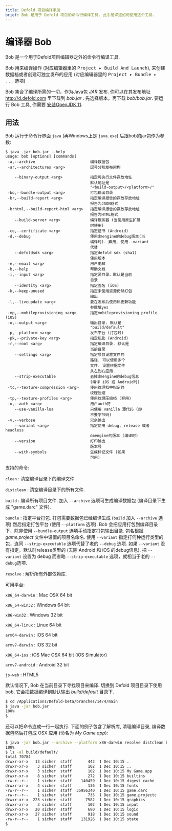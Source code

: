 ```yaml
---
title: Defold 项目编译手册
brief: Bob 是用于 Defold 项目的命令行编译工具. 此手册详述如何使用这个工具.
---
```


# 编译器 Bob

Bob 是一个用于Defold项目编辑器之外的命令行编译工具.

Bob 用来编译操作 (对应编辑器里的 <kbd>Project ▸ Build And Launch</kbd>), 来创建数据档或者创建可独立发布的应用 (对应编辑器里的 <kbd>Project ▸ Bundle ▸ ...</kbd> 选项)

Bob 集合了编译所需的一切，作为Java包 _JAR_ 发布. 你可以在其发布地址 http://d.defold.com 里下载到 *bob.jar* . 先选择版本，再下载 *bob/bob.jar*. 要运行 Bob 工具, 你需要 [安装OpenJDK 11](https://openjdk.java.net/projects/jdk/11/).

## 用法

Bob 运行于命令行界面 `java` (再Windows上是 `java.exe`) 后跟bob的jar包作为参数:

```text
$ java -jar bob.jar --help
usage: bob [options] [commands]
 -a,--archive                        编译数据包
 -ar,--architectures <arg>           逗号分割发布架构
                                     
    --binary-output <arg>            指定可执行文件存放地址
                                     默认地址是
                                     "<build-output>/<platform>/"
 -bo,--bundle-output <arg>           打包输出目录
 -br,--build-report <arg>            指定编译报告的存放存放地址
                                     报告为JSON格式
 -brhtml,--build-report-html <arg>   指定编译报告的存放存放地址
                                     报告为HTML格式
    --build-server <arg>             编译服务器 (当使用原生扩展
                                     时使用)
 -ce,--certificate <arg>             指定证书 (Android)
 -d,--debug                          使用dmengine的debug版本(当
                                     编译时). 弃用, 使用--variant
                                     代替
    --defoldsdk <arg>                指定defold sdk (sha1)
                                     使用版本
 -e,--email <arg>                    用户电邮
 -h,--help                           帮助文档
 -i,--input <arg>                    指定源目录，默认是当前
                                     目录
    --identity <arg>                 指定签名 (iOS)
 -k,--keep-unused                    指定未使用资源仍然打包
                                     输出
 -l,--liveupdate <arg>               要在发布后使用热更新功能
                                     参数填yes
 -mp,--mobileprovisioning <arg>      指定mobileprovisioning profile (iOS)
 -o,--output <arg>                   输出目录. 默认是
                                     "build/default"
 -p,--platform <arg>                 发布平台 (打包时)
 -pk,--private-key <arg>             指定私匙 (Android)
 -r,--root <arg>                     指定编译目录. 默认是
                                     当前目录
    --settings <arg>                 指定项目设置文件的
                                     路径. 可以使用多个
                                     文件. 设置根据文件
                                     从左到右应用.
    --strip-executable               去掉dmengine的debug信息
                                     (编译 iOS 或 Android时)
 -tc,--texture-compression <arg>     使用纹理档中指定的
                                     纹理压缩
 -tp,--texture-profiles <arg>        使用纹理压缩档 (弃用)
 -u,--auth <arg>                     用户auth符
    --use-vanilla-lua                只使用 vanilla 源代码 (即
                                     不要字节码)
 -v,--verbose                        冗余输出
    --variant <arg>                  指定使用 debug, release 或者 headless
                                     dmengine的版本 (编译时)
    --version                        打印输出
                                     版本号
    --with-symbols                   生成标记文件 (如果
                                     可用)
```

支持的命令:

`clean`
: 清空编译目录下的编译文件.

`distclean`
: 清空编译目录下的所有文件.

`build`
: 编译所有项目文件. 加入 `--archive` 选项可生成编译数据包 (编译目录下生成 "game.darc" 文件).

`bundle`
: 指定平台打包. 打包需要数据包已经编译生成 (`build` 加入 `--archive` 选项) 然后指定打包平台 (使用 `--platform` 选项). Bob 会把应用打包到编译目录下，除非使用 `--bundle-output` 选项手动指定打包输出目录. 包名根据 *game.project* 文件中设置的项目名命名. 使用 `--variant` 指定打何种运行类型的包，连同 `--strip-executable` 选项代替了老的 `--debug` 选项. 如果 `--variant` 没有指定，默认时release类型的 (去除 Android 和 iOS 的debug信息). 把 `--variant` 设置为 debug 而省略 `--strip-executable` 选项，就相当于老的 `--debug`选项.

`resolve`
: 解析所有外部依赖库.

可用平台:

`x86_64-darwin`
: Mac OSX 64 bit

`x86_64-win32`
: Windows 64 bit

`x86-win32`
: Windows 32 bit

`x86_64-linux`
: Linux 64 bit

`arm64-darwin`
: iOS 64 bit

`armv7-darwin`
: iOS 32 bit

`x86_64-ios`
: iOS Mac OSX 64 bit (iOS Simulator)

`armv7-android`
: Android 32 bit

`js-web`
: HTML5

默认情况下, Bob 在当前目录下寻找项目来编译. 切换到 Defold 项目目录下使用 bob, 它会把数据编译到默认输出 *build/default* 目录下.

```sh
$ cd /Applications/Defold-beta/branches/14/4/main
$ java -jar bob.jar
100%
$
```

还可以把命令连成一行一起执行. 下面的例子包含了解析库, 清理编译目录, 编译数据包然后打包成 OSX 应用 (命名为 *My Game.app*):

```sh
$ java -jar bob.jar --archive --platform x86-darwin resolve distclean build bundle
100%
$ ls -al build/default/
total 70784
drwxr-xr-x   13 sicher  staff       442  1 Dec 10:15 .
drwxr-xr-x    3 sicher  staff       102  1 Dec 10:15 ..
drwxr-xr-x    3 sicher  staff       102  1 Dec 10:15 My Game.app
drwxr-xr-x    8 sicher  staff       272  1 Dec 10:15 builtins
-rw-r--r--    1 sicher  staff    140459  1 Dec 10:15 digest_cache
drwxr-xr-x    4 sicher  staff       136  1 Dec 10:15 fonts
-rw-r--r--    1 sicher  staff  35956340  1 Dec 10:15 game.darc
-rw-r--r--    1 sicher  staff       735  1 Dec 10:15 game.projectc
drwxr-xr-x  223 sicher  staff      7582  1 Dec 10:15 graphics
drwxr-xr-x    3 sicher  staff       102  1 Dec 10:15 input
drwxr-xr-x   20 sicher  staff       680  1 Dec 10:15 logic
drwxr-xr-x   27 sicher  staff       918  1 Dec 10:15 sound
-rw-r--r--    1 sicher  staff    131926  1 Dec 10:15 state
$
```
